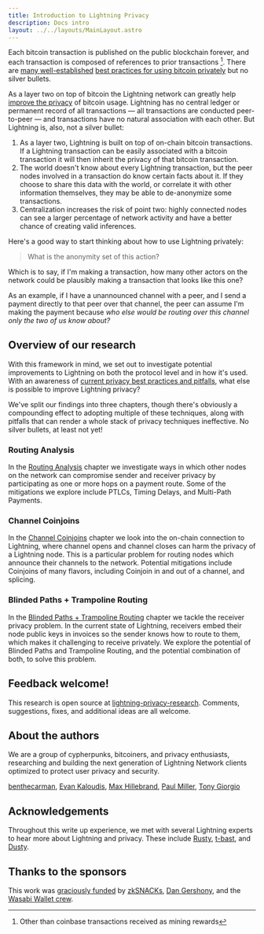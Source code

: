 ```yaml
---
title: Introduction to Lightning Privacy
description: Docs intro
layout: ../../layouts/MainLayout.astro
---
```


Each bitcoin transaction is published on the public blockchain forever, and each transaction is composed of references to prior transactions [^1]. There are [many well-established](https://en.bitcoin.it/Privacy) [best practices for using bitcoin privately](https://bitcoin.org/en/protect-your-privacy) but no silver bullets.

As a layer two on top of bitcoin the Lightning network can greatly help [improve the privacy](https://abytesjourney.com/Lightning-privacy) of bitcoin usage. Lightning has no central ledger or permanent record of all transactions — all transactions are conducted peer-to-peer — and transactions have no natural association with each other. But Lightning is, also, not a silver bullet:

1. As a layer two, Lightning is built on top of on-chain bitcoin transactions. If a Lightning transaction can be easily associated with a bitcoin transaction it will then inherit the privacy of that bitcoin transaction.
2. The world doesn't know about every Lightning transaction, but the peer nodes involved in a transaction do know certain facts about it. If they choose to share this data with the world, or correlate it with other information themselves, they may be able to de-anonymize some transactions.
3. Centralization increases the risk of point two: highly connected nodes can see a larger percentage of network activity and have a better chance of creating valid inferences.

Here's a good way to start thinking about how to use Lightning privately:

> What is the anonymity set of this action?

Which is to say, if I'm making a transaction, how many other actors on the network could be plausibly making a transaction that looks like this one?

As an example, if I have a unannounced channel with a peer, and I send a payment directly to that peer over that channel, the peer can assume I'm making the payment because _who else would be routing over this channel only the two of us know about?_

## Overview of our research

With this framework in mind, we set out to investigate potential improvements to Lightning on both the protocol level and in how it's used. With an awareness of [current privacy best practices and pitfalls](https://abytesjourney.com/lightning-privacy/), what else is possible to improve Lightning privacy?

We've split our findings into three chapters, though there's obviously a compounding effect to adopting multiple of these techniques, along with pitfalls that can render a whole stack of privacy techniques ineffective. No silver bullets, at least not yet!

### Routing Analysis

In the [Routing Analysis](/en/routing-analysis) chapter we investigate ways in which other nodes on the network can compromise sender and receiver privacy by participating as one or more hops on a payment route. Some of the mitigations we explore include PTLCs, Timing Delays, and Multi-Path Payments.

### Channel Coinjoins

In the [Channel Coinjoins](/en/channel-coinjoins) chapter we look into the on-chain connection to Lightning, where channel opens and channel closes can harm the privacy of a Lightning node. This is a particular problem for routing nodes which announce their channels to the network. Potential mitigations include Coinjoins of many flavors, including Coinjoin in and out of a channel, and splicing.

### Blinded Paths + Trampoline Routing

In the [Blinded Paths + Trampoline Routing](/en/blinded-trampoline) chapter we tackle the receiver privacy problem. In the current state of Lightning, receivers embed their node public keys in invoices so the sender knows how to route to them, which makes it challenging to receive privately. We explore the potential of Blinded Paths and Trampoline Routing, and the potential combination of both, to solve this problem.

## Feedback welcome!

This research is open source at [lightning-privacy-research](https://github.com/BitcoinDevShop/lightning-privacy-research). Comments, suggestions, fixes, and additional ideas are all welcome.

## About the authors

We are a group of cypherpunks, bitcoiners, and privacy enthusiasts, researching and building the next generation of Lightning Network clients optimized to protect user privacy and security.

[benthecarman](https://github.com/benthecarman), [Evan Kaloudis](https://github.com/kaloudis), [Max Hillebrand](https://github.com/maxhillebrand), [Paul Miller](https://github.com/futurepaul), [Tony Giorgio](https://github.com/TonyGiorgio)

## Acknowledgements

Throughout this write up experience, we met with several Lightning experts to hear more about Lightning and privacy. These include [Rusty](https://mobile.twitter.com/rusty_twit), [t-bast](https://mobile.twitter.com/realtbast), and [Dusty](https://mobile.twitter.com/dusty_daemon).

## Thanks to the sponsors

This work was [graciously funded](https://blog.wasabiwallet.io/1-11-btc-ln-privacy-grant/) by [zkSNACKs](https://github.com/zksnacks), [Dan Gershony](https://github.com/dangershony), and the [Wasabi Wallet crew](https://wasabiwallet.io).

[^1]: Other than coinbase transactions received as mining rewards
